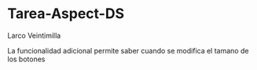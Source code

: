 # Tarea-Aspect-DS
Larco
Veintimilla

La funcionalidad adicional permite saber cuando se modifica el tamano de los botones
